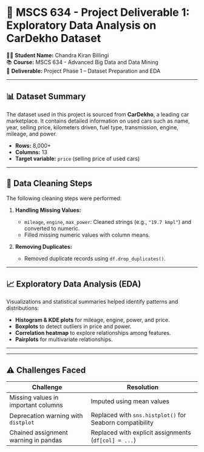 # 🚗 MSCS 634 - Project Deliverable 1: Exploratory Data Analysis on CarDekho Dataset

👨‍🎓 **Student Name:** Chandra Kiran Billingi  
📚 **Course:** MSCS 634 - Advanced Big Data and Data Mining  
📅 **Deliverable:** Project Phase 1 – Dataset Preparation and EDA  

---

## 📊 Dataset Summary

The dataset used in this project is sourced from **CarDekho**, a leading car marketplace. It contains detailed information on used cars such as name, year, selling price, kilometers driven, fuel type, transmission, engine, mileage, and power.

- **Rows:** 8,000+  
- **Columns:** 13  
- **Target variable:** `price` (selling price of used cars)

---

## 🧼 Data Cleaning Steps

The following cleaning steps were performed:

1. **Handling Missing Values:**
   - `mileage`, `engine`, `max_power`: Cleaned strings (e.g., `"19.7 kmpl"`) and converted to numeric.
   - Filled missing numeric values with column means.

2. **Removing Duplicates:**
   - Removed duplicate records using `df.drop_duplicates()`.

---

## 📈 Exploratory Data Analysis (EDA)

Visualizations and statistical summaries helped identify patterns and distributions:
- **Histogram & KDE plots** for mileage, engine, power, and price.
- **Boxplots** to detect outliers in price and power.
- **Correlation heatmap** to explore relationships among features.
- **Pairplots** for multivariate relationships.

---

---

## ⚠️ Challenges Faced

| Challenge | Resolution |
|----------|-------------|
| Missing values in important columns | Imputed using mean values |
| Deprecation warning with `distplot` | Replaced with `sns.histplot()` for Seaborn compatibility |
| Chained assignment warning in pandas | Replaced with explicit assignments (`df[col] = ...`) |

